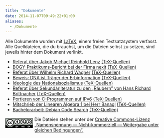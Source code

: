 ```yaml
---
title: "Dokumente"
date: 2014-11-07T09:49:22+01:00
aliases:
  - /Dokumente
---
```


<p>Alle Dokumente wurden mit <a href="http://de.wikipedia.org/wiki/LaTeX">LaTeX</a>, einem freien Textsatzsystem verfasst. Alle Quelldateien, die du brauchst, um die Dateien selbst zu setzen, sind jeweils hinter dem Dokument verlinkt.</p>

<ul id="body">
<li><a class="filename" href="/Dokumente/Lenz.pdf"><span class="titel">Referat über Jakob Michael Reinhold Lenz</span></a> <a class="quellen" href="/Dokumente/Lenz.zip">(TeX-Quellen)</a></li>
<li><a class="filename" href="/Dokumente/BOGY.pdf"><span class="titel">BOGY-Praktikums-Bericht bei der Firma nexit</span></a> <a class="quellen" href="/Dokumente/BOGY.zip">(TeX-Quellen)</a></li>
<li><a class="filename" href="/Dokumente/Wagner.pdf"><span class="titel">Referat über Wilhelm Richard Wagner</span></a> <a class="quellen" href="/Dokumente/Wagner.zip">(TeX-Quellen)</a></li>
<li><a class="filename" href="/Dokumente/DNA_Beweis.pdf"><span class="titel">Beweis: DNA ist Träger der Erbinformation</span></a> <a class="quellen" href="/Dokumente/DNA_Beweis.tex.gz">(TeX-Quellen)</a></li>
<li><a class="filename" href="/Dokumente/NS_Ideologie.pdf"><span class="titel">Ideologie des Nationalsozialismus</span></a> <a class="quellen" href="/Dokumente/NS_Ideologie.tex.gz">(TeX-Quellen)</a></li>
<li><a class="filename" href="/Dokumente/Raeuber_Brittnacher.pdf"><span class="titel">Referat über Sekundärliteratur zu den „Räubern” von Hans Richard Brittnacher</span></a> <a class="quellen" href="/Dokumente/Raeuber_Brittnacher.tar.gz">(TeX-Quellen)</a></li>
<li><a class="filename" href="/ipv6-beispiele.tar.bz2"><span class="titel">Portieren von C-Programmen auf IPv6</span></a> <a class="quellen" href="/ipv6-beispiele.tar.bz2">(TeX-Quellen)</a></li>
<li><a class="filename" href="http://code.stapelberg.de/git/la-mitschrieb/"><span class="titel">Mitschrieb der Linearen Algebra 1 bei Herr Banagl</span></a> <a class="quellen" href="http://code.stapelberg.de/git/la-mitschrieb/">(TeX-Quellen)</a></li>
<li><a class="filename" href="/Dokumente/debian-code-search.pdf"><span class="titel">Bachelorarbeit: Debian Code Search</span></a> <a class="quellen" href="/Dokumente/dcs-bsc-thesis-2012-12-19.tar.bz2">(TeX-Quellen)</a></li>
</ul>

<a href="http://creativecommons.org/licenses/by-nc-sa/2.0/de/" rel="license"> <img alt="Creative Commons License" border="0" height="31" src="/Bilder/Icons/by-nc-sa.svg" style="float: left; margin-right: 5px; margin-top: 5px" width="88" /> </a><p> Die Dateien stehen unter der <a href="http://creativecommons.org/licenses/by-nc-sa/2.0/de/" title="Creative Commons Lizenz">Creative Commons-Lizenz „Namensnennung — Nicht-kommerziell — Weitergabe unter gleichen Bedingungen“.</a></p>
